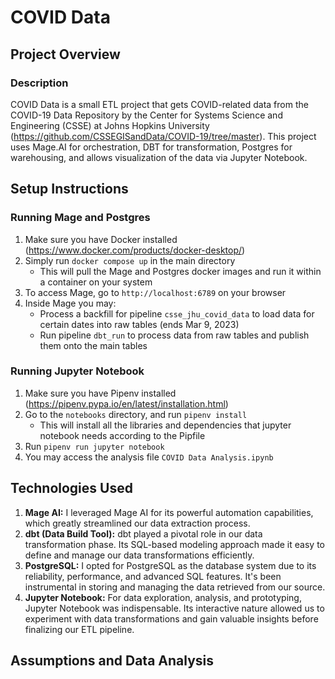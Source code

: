 # COVID Data

## Project Overview

### Description

COVID Data is a small ETL project that gets COVID-related data from the COVID-19 Data Repository by the Center for Systems Science and Engineering (CSSE) at Johns Hopkins University (https://github.com/CSSEGISandData/COVID-19/tree/master). 
This project uses Mage.AI for orchestration, DBT for transformation, Postgres for warehousing, and allows visualization of the data via Jupyter Notebook.

## Setup Instructions

### Running Mage and Postgres

1. Make sure you have Docker installed (https://www.docker.com/products/docker-desktop/)
2. Simply run `docker compose up` in the main directory
    - This will pull the Mage and Postgres docker images and run it within a container on your system
3. To access Mage, go to `http://localhost:6789` on your browser
4. Inside Mage you may:
    - Process a backfill for pipeline `csse_jhu_covid_data`	to load data for certain dates into raw tables (ends Mar 9, 2023)
    - Run pipeline `dbt_run` to process data from raw tables and publish them onto the main tables

### Running Jupyter Notebook
1. Make sure you have Pipenv installed (https://pipenv.pypa.io/en/latest/installation.html)
2. Go to the `notebooks` directory, and run `pipenv install`
    - This will install all the libraries and dependencies that jupyter notebook needs according to the Pipfile
3. Run `pipenv run jupyter notebook`
4. You may access the analysis file `COVID Data Analysis.ipynb`

## Technologies Used

1. **Mage AI:** I leveraged Mage AI for its powerful automation capabilities, which greatly streamlined our data extraction process.
3. **dbt (Data Build Tool):** dbt played a pivotal role in our data transformation phase. Its SQL-based modeling approach made it easy to define and manage our data transformations efficiently.
4. **PostgreSQL:** I opted for PostgreSQL as the database system due to its reliability, performance, and advanced SQL features. It's been instrumental in storing and managing the data retrieved from our source.
5. **Jupyter Notebook:** For data exploration, analysis, and prototyping, Jupyter Notebook was indispensable. Its interactive nature allowed us to experiment with data transformations and gain valuable insights before finalizing our ETL pipeline.

## Assumptions and Data Analysis
